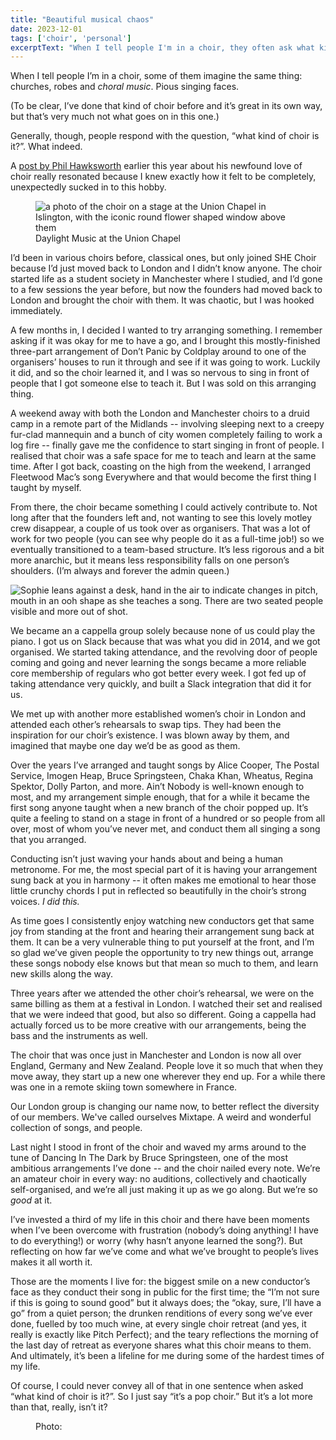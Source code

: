 ```yaml
---
title: "Beautiful musical chaos"
date: 2023-12-01
tags: ['choir', 'personal']
excerptText: "When I tell people I'm in a choir, they often ask what kind. Where do I even begin?"
---
```


When I tell people I’m in a choir, some of them imagine the same thing: churches, robes and _choral music_. Pious singing faces.

(To be clear, I’ve done that kind of choir before and it’s great in its own way, but that’s very much not what goes on in this one.)

Generally, though, people respond with the question, “what kind of choir is it?”. What indeed. 

A [post by Phil Hawksworth](https://www.hawksworx.com/blog/on-song/) earlier this year about his newfound love of choir really resonated because I knew exactly how it felt to be completely, unexpectedly sucked in to this hobby. 

<figure>
<img src="/img/blog/choir/daylightmusic.jpeg" alt="a photo of the choir on a stage at the Union Chapel in Islington, with the iconic round flower shaped window above them" />
<figcaption>Daylight Music at the Union Chapel</figcaption></figure>

I’d been in various choirs before, classical ones, but only joined SHE 
Choir because I’d just moved back to London and I didn’t know anyone. The choir started life as a student society in Manchester where I studied, and I’d gone to a few sessions the year before, but now the founders had moved back to London and brought the choir with them. It was chaotic, but I was hooked immediately.

A few months in, I decided I wanted to try arranging something. I remember asking if it was okay for me to have a go, and I brought this mostly-finished three-part arrangement of Don’t Panic by Coldplay around to one of the organisers’ houses to run it through and see if it was going to work. Luckily it did, and so the choir learned it, and I was so nervous to sing in front of people that I got someone else to teach it. But I was sold on this arranging thing. 

A weekend away with both the London and Manchester choirs to a druid camp in a remote part of the Midlands -- involving sleeping next to a creepy fur-clad mannequin and a bunch of city women completely failing to work a log fire -- finally gave me the confidence to start singing in front of people. I realised that choir was a safe space for me to teach and learn at the same time. After I got back, coasting on the high from the weekend, I arranged Fleetwood Mac’s song Everywhere and that would become the first thing I taught by myself. 

From there, the choir became something I could actively contribute to. Not long after that the founders left and, not wanting to see this lovely motley crew disappear, a couple of us took over as organisers. That was a lot of work for two people (you can see why people do it as a full-time job!) so we eventually transitioned to a team-based structure. It’s less rigorous and a bit more anarchic, but it means less responsibility falls on one person’s shoulders. (I’m always and forever the admin queen.)

![Sophie leans against a desk, hand in the air to indicate changes in pitch, mouth in an ooh shape as she teaches a song. There are two seated people visible and more out of shot.](/img/blog/choir/teaching.jpeg)

We became an a cappella group solely because none of us could play the piano. I got us on Slack because that was what you did in 2014, and we got organised. We started taking attendance, and the revolving door of people coming and going and never learning the songs became a more reliable core membership of regulars who got better every week. I got fed up of taking attendance very quickly, and built a Slack integration that did it for us. 

We met up with another more established women’s choir in London and attended each other’s rehearsals to swap tips. They had been the inspiration for our choir’s existence. I was blown away by them, and imagined that maybe one day we’d be as good as them. 

Over the years I’ve arranged and taught songs by Alice Cooper, The Postal Service, Imogen Heap, Bruce Springsteen, Chaka Khan, Wheatus, Regina Spektor, Dolly Parton, and more. Ain’t Nobody is well-known enough to most, and my arrangement simple enough, that for a while it became the first song anyone taught when a new branch of the choir popped up. It’s quite a feeling to stand on a stage in front of a hundred or so people from all over, most of whom you’ve never met, and conduct them all singing a song that you arranged.

Conducting isn’t just waving your hands about and being a human metronome. For me, the most special part of it is having your arrangement sung back at you in harmony -- it often makes me emotional to hear those little crunchy chords I put in reflected so beautifully in the choir’s strong voices. _I did this._ 

As time goes I consistently enjoy watching new conductors get that same joy from standing at the front and hearing their arrangement sung back at them. It can be a very vulnerable thing to put yourself at the front, and I’m so glad we’ve given people the opportunity to try new things out, arrange these songs nobody else knows but that mean so much to them, and learn new skills along the way. 

Three years after we attended the other choir’s rehearsal, we were on the same billing as them at a festival in London. I watched their set and realised that we were indeed that good, but also so different. Going a cappella had actually forced us to be more creative with our arrangements, being the bass and the instruments as well.

The choir that was once just in Manchester and London is now all over England, Germany and New Zealand. People love it so much that when they move away, they start up a new one wherever they end up. For a while there was one in a remote skiing town somewhere in France. 

Our London group is changing our name now, to better reflect the diversity of our members. We've called ourselves Mixtape. A weird and wonderful collection of songs, and people.

Last night I stood in front of the choir and waved my arms around to the tune of Dancing In The Dark by Bruce Springsteen, one of the most ambitious arrangements I’ve done -- and the choir nailed every note. We’re an amateur choir in every way: no auditions, collectively and chaotically self-organised, and we’re all just making it up as we go along. But we’re so _good_ at it.

I’ve invested a third of my life in this choir and there have been moments when I’ve been overcome with frustration (nobody’s doing anything! I have to do everything!) or worry (why hasn’t anyone learned the song?). But reflecting on how far we’ve come and what we’ve brought to people’s lives makes it all worth it. 

Those are the moments I live for: the biggest smile on a new conductor’s face as they conduct their song in public for the first time; the “I’m not sure if this is going to sound good” but it always does; the “okay, sure, I’ll have a go” from a quiet person; the drunken renditions of every song we’ve ever done, fuelled by too much wine, at every single choir retreat (and yes, it really is exactly like Pitch Perfect); and the teary reflections the morning of the last day of retreat as everyone shares what this choir means to them. And ultimately, it’s been a lifeline for me during some of the hardest times of my life. 

Of course, I could never convey all of that in one sentence when asked “what kind of choir is it?”. So I just say “it’s a pop choir.” But it’s a lot more than that, really, isn’t it?

<figure>
<img src="/img/blog/choir/wedding.jpeg" alt="">
<figcaption>Photo: <a href="https://jessicajillphotography.com"